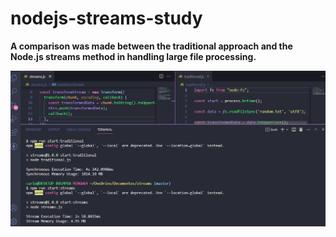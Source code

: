 # nodejs-streams-study

**A comparison was made between the traditional approach and the Node.js streams method in handling large file processing.**

![results](https://github.com/carlos-mattos/nodejs-streams-study/blob/master/results.png)
